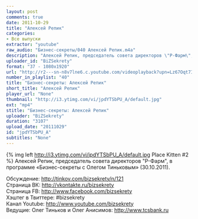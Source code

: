```yaml
---
layout: post
comments: true
date: 2011-10-29
title: "Алексей Репик"
categories:
- Все выпуски
extractor: "youtube"
raw_audio: "Бизнес-секреты/040 Алексей Репик.m4a"
description: "Алексей Репик, председатель совета директоров \"Р-Фарм\", в программе «Бизнес-секреты с Олегом Тиньковым» (30.10.2011).\n\nОбсуждение: http://tinkov.com/bizsekrety/n/121\nСтраница ВК: http://vkontakte.ru/bizsekrety\nСтраница FB: http://www.facebook.com/bizsekrety\nХэштег в Твиттере: #bizsekrety\nКанал Youtube: http://www.youtube.com/bizsekrety\nВедущие: Олег Тиньков и Олег Анисимов: http://www.tcsbank.ru"
uploader_id: "BiZSekrety"
format: "37 - 1080x1920"
url: "http://r2---sn-n8v7lne6.c.youtube.com/videoplayback?upn=Lz67Oqt7Iw8&newshard=yes&id=8e97584d26cf53f0&ratebypass=yes&fexp=904429%2C912507%2C904829%2C916807%2C916626%2C920704%2C912806%2C902000%2C919512%2C929901%2C913605%2C925006%2C906938%2C931202%2C931401%2C908529%2C930803%2C920201%2C930101%2C930603%2C906834%2C926403&sparams=cp%2Cid%2Cip%2Cipbits%2Citag%2Clowtc%2Cratebypass%2Csource%2Cupn%2Cexpire&cp=U0hVR1hMVF9JUUNONV9QRlhHOlBfMmRrWXo4U0ZI&ipbits=8&ms=au&sver=3&ip=92.255.182.31&key=yt1&itag=37&lowtc=yes&mv=m&expire=1362816647&source=youtube&mt=1362791952&signature=7EEC9BEFECECC74F4D0D7CA497F1DA763A271086.4316DB3986E1B7F109C7CDDF0CE9F116868435EA"
number_in_playlist: "40"
title: "Бизнес-секреты: Алексей Репик"
short_title: "Алексей Репик"
player_url: "None"
thumbnail: "http://i3.ytimg.com/vi/jpdYTSbPU_A/default.jpg"
ext: "mp4"
stitle: "Бизнес-секреты: Алексей Репик"
uploader: "BiZSekrety"
duration: "3107"
upload_date: "20111029"
id: "jpdYTSbPU_A"
subtitles: "None"
---
```


{% img left http://i3.ytimg.com/vi/jpdYTSbPU_A/default.jpg Place Kitten #2 %}
Алексей Репик, председатель совета директоров "Р-Фарм", в программе «Бизнес-секреты с Олегом Тиньковым» (30.10.2011).  
  
Обсуждение: http://tinkov.com/bizsekrety/n/121  
Страница ВК: http://vkontakte.ru/bizsekrety  
Страница FB: http://www.facebook.com/bizsekrety  
Хэштег в Твиттере: #bizsekrety  
Канал Youtube: http://www.youtube.com/bizsekrety  
Ведущие: Олег Тиньков и Олег Анисимов: http://www.tcsbank.ru
